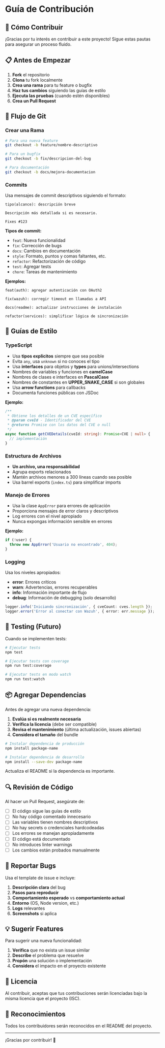 # Guía de Contribución

## 🤝 Cómo Contribuir

¡Gracias por tu interés en contribuir a este proyecto! Sigue estas pautas para asegurar un proceso fluido.

## 📋 Antes de Empezar

1. **Fork** el repositorio
2. **Clona** tu fork localmente
3. **Crea una rama** para tu feature o bugfix
4. **Haz tus cambios** siguiendo las guías de estilo
5. **Ejecuta las pruebas** (cuando estén disponibles)
6. **Crea un Pull Request**

## 🌿 Flujo de Git

### Crear una Rama

```bash
# Para una nueva feature
git checkout -b feature/nombre-descriptivo

# Para un bugfix
git checkout -b fix/descripcion-del-bug

# Para documentación
git checkout -b docs/mejora-documentacion
```

### Commits

Usa mensajes de commit descriptivos siguiendo el formato:

```
tipo(alcance): descripción breve

Descripción más detallada si es necesario.

Fixes #123
```

**Tipos de commit:**
- `feat`: Nueva funcionalidad
- `fix`: Corrección de bugs
- `docs`: Cambios en documentación
- `style`: Formato, puntos y comas faltantes, etc.
- `refactor`: Refactorización de código
- `test`: Agregar tests
- `chore`: Tareas de mantenimiento

**Ejemplos:**
```
feat(auth): agregar autenticación con OAuth2

fix(wazuh): corregir timeout en llamadas a API

docs(readme): actualizar instrucciones de instalación

refactor(services): simplificar lógica de sincronización
```

## 📝 Guías de Estilo

### TypeScript

- Usa **tipos explícitos** siempre que sea posible
- Evita `any`, usa `unknown` si no conoces el tipo
- Usa **interfaces** para objetos y **types** para unions/intersections
- Nombres de variables y funciones en **camelCase**
- Nombres de clases e interfaces en **PascalCase**
- Nombres de constantes en **UPPER_SNAKE_CASE** si son globales
- Usa **arrow functions** para callbacks
- Documenta funciones públicas con JSDoc

**Ejemplo:**
```typescript
/**
 * Obtiene los detalles de un CVE específico
 * @param cveId - Identificador del CVE
 * @returns Promise con los datos del CVE o null
 */
async function getCVEDetails(cveId: string): Promise<CVE | null> {
  // implementación
}
```

### Estructura de Archivos

- **Un archivo, una responsabilidad**
- Agrupa exports relacionados
- Mantén archivos menores a 300 líneas cuando sea posible
- Usa barrel exports (`index.ts`) para simplificar imports

### Manejo de Errores

- Usa la clase `AppError` para errores de aplicación
- Proporciona mensajes de error claros y descriptivos
- Log errores con el nivel apropiado
- Nunca expongas información sensible en errores

**Ejemplo:**
```typescript
if (!user) {
  throw new AppError('Usuario no encontrado', 404);
}
```

### Logging

Usa los niveles apropiados:
- **error**: Errores críticos
- **warn**: Advertencias, errores recuperables
- **info**: Información importante de flujo
- **debug**: Información de debugging (solo desarrollo)

```typescript
logger.info('Iniciando sincronización', { cveCount: cves.length });
logger.error('Error al conectar con Wazuh', { error: err.message });
```

## 🧪 Testing (Futuro)

Cuando se implementen tests:

```bash
# Ejecutar tests
npm test

# Ejecutar tests con coverage
npm run test:coverage

# Ejecutar tests en modo watch
npm run test:watch
```

## 📦 Agregar Dependencias

Antes de agregar una nueva dependencia:

1. **Evalúa si es realmente necesaria**
2. **Verifica la licencia** (debe ser compatible)
3. **Revisa el mantenimiento** (última actualización, issues abiertas)
4. **Considera el tamaño** del bundle

```bash
# Instalar dependencia de producción
npm install package-name

# Instalar dependencia de desarrollo
npm install --save-dev package-name
```

Actualiza el README si la dependencia es importante.

## 🔍 Revisión de Código

Al hacer un Pull Request, asegúrate de:

- [ ] El código sigue las guías de estilo
- [ ] No hay código comentado innecesario
- [ ] Las variables tienen nombres descriptivos
- [ ] No hay secrets o credenciales hardcodeadas
- [ ] Los errores se manejan apropiadamente
- [ ] El código está documentado
- [ ] No introduces linter warnings
- [ ] Los cambios están probados manualmente

## 🐛 Reportar Bugs

Usa el template de issue e incluye:

1. **Descripción clara** del bug
2. **Pasos para reproducir**
3. **Comportamiento esperado** vs **comportamiento actual**
4. **Entorno** (OS, Node version, etc.)
5. **Logs** relevantes
6. **Screenshots** si aplica

## 💡 Sugerir Features

Para sugerir una nueva funcionalidad:

1. **Verifica** que no exista un issue similar
2. **Describe** el problema que resuelve
3. **Propón** una solución o implementación
4. **Considera** el impacto en el proyecto existente

## 📄 Licencia

Al contribuir, aceptas que tus contribuciones serán licenciadas bajo la misma licencia que el proyecto (ISC).

## 🙏 Reconocimientos

Todos los contribuidores serán reconocidos en el README del proyecto.

---

¡Gracias por contribuir! 🎉

